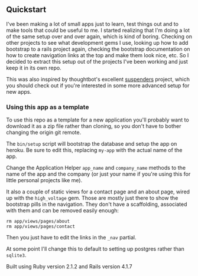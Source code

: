 ## Quickstart

I've been making a lot of small apps just to learn, test things out and to make tools that could be useful to me. I started realizing that I'm doing a lot of the same setup over and over again, which is kind of boring. Checking on other projects to see what development gems I use, looking up how to add bootstrap to a rails project again, checking the bootstrap documentation on how to create navigation links at the top and make them look nice, etc. So I decided to extract this setup out of the projects I've been working and just keep it in its own repo.

This was also inspired by thoughtbot's excellent [suspenders](https://github.com/thoughtbot/suspenders) project, which you should check out if you're interested in some more advanced setup for new apps.

### Using this app as a template

To use this repo as a template for a new application you'll probably want to download it as a zip file rather than cloning, so you don't have to bother changing the origin git remote.

The ```bin/setup``` script will bootstrap the database and setup the app on heroku. Be sure to edit this, replacing ```my-app``` with the actual name of the app.

Change the Application Helper ```app_name``` and ```company_name``` methods to the name of the app and the company (or just your name if you're using this for little personal projects like me).

It also a couple of static views for a contact page and an about page, wired up with the ```high_voltage``` gem. Those are mostly just there to show the bootstrap pills in the navigation. They don't have a scaffolding, associated with them and can be removed easily enough:

```
rm app/views/pages/about
rm app/views/pages/contact
```

Then you just have to edit the links in the ```_nav``` partial.

At some point I'll change this to default to setting up postgres rather than ```sqlite3```.

Built using Ruby version 2.1.2 and Rails version 4.1.7

